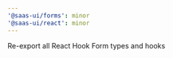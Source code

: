 ```yaml
---
'@saas-ui/forms': minor
'@saas-ui/react': minor
---
```


Re-export all React Hook Form types and hooks
